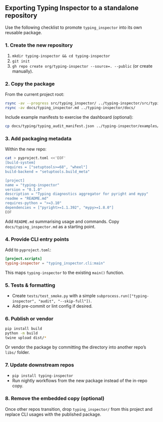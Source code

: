 ## Exporting Typing Inspector to a standalone repository

Use the following checklist to promote `typing_inspector` into its own reusable package.

### 1. Create the new repository

1. `mkdir typing-inspector && cd typing-inspector`
2. `git init`
3. `gh repo create org/typing-inspector --source=. --public` (or create manually).

### 2. Copy the package

From the current project root:

```bash
rsync -av --progress src/typing_inspector/ ../typing-inspector/src/typing_inspector/
rsync -av docs/typing_inspector.md ../typing-inspector/docs/
```

Include example manifests to exercise the dashboard (optional):

```bash
cp docs/typing/typing_audit_manifest.json ../typing-inspector/examples/typing_audit_manifest.json
```

### 3. Add packaging metadata

Within the new repo:

```bash
cat > pyproject.toml <<'EOF'
[build-system]
requires = ["setuptools>=68", "wheel"]
build-backend = "setuptools.build_meta"

[project]
name = "typing-inspector"
version = "0.1.0"
description = "Typing diagnostics aggregator for pyright and mypy"
readme = "README.md"
requires-python = ">=3.10"
dependencies = ["pyright>=1.1.392", "mypy>=1.8.0"]
EOF
```

Add `README.md` summarising usage and commands. Copy `docs/typing_inspector.md` as a starting point.

### 4. Provide CLI entry points

Add to `pyproject.toml`:

```toml
[project.scripts]
typing-inspector = "typing_inspector.cli:main"
```

This maps `typing-inspector` to the existing `main()` function.

### 5. Tests & formatting

- Create `tests/test_smoke.py` with a simple `subprocess.run(["typing-inspector", "audit", "--skip-full"])`.
- Add pre-commit or lint config if desired.

### 6. Publish or vendor

```bash
pip install build
python -m build
twine upload dist/*
```

Or vendor the package by committing the directory into another repo’s `libs/` folder.

### 7. Update downstream repos

- `pip install typing-inspector`
- Run nightly workflows from the new package instead of the in-repo copy.

### 8. Remove the embedded copy (optional)

Once other repos transition, drop `typing_inspector/` from this project and replace CLI usages with the published package.
